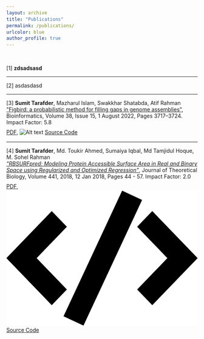 ```yaml
---
layout: archive
title: "Publications"
permalink: /publications/
urlcolor: blue
author_profile: true
---
```

&nbsp;

[1] **zdsadsasd**

---

[2] asdasdasd

---
[3] **Sumit Tarafder**, Mazharul Islam, Swakkhar Shatabda, Atif Rahman <br>
    <a href="https://doi.org/10.1093/bioinformatics/btac404">"Figbird: a probabilistic method for filling gaps in genome assemblies"</a>, Bioinformatics, Volume 38, Issue 15, 1 August 2022, Pages 3717–3724. Impact Factor: 5.8 <br>
    <i class="fa fa-file-pdf-o" style="font-size: 24px;"></i> <a href="../files/Figbird.pdf">PDF</a>,
    ![Alt text](../file/sourcecode.png) <a href="https://github.com/SumitTarafder/Figbird" > Source Code </a>

---

[4] **Sumit Tarafder**, Md. Toukir Ahmed, Sumaiya Iqbal, Md Tamjidul Hoque, M. Sohel Rahman <br>
<i><a href="https://doi.org/10.1016/j.jtbi.2017.12.029">"RBSURFpred: Modeling Protein Accessible Surface Area in Real and Binary Space using Regularized and Optimized Regression"</a></i>, Journal of Theoretical Biology, Volume 441, 2018, 12 Jan 2018, Pages 44 - 57. Impact Factor: 2.0 <br>
<i class="fa fa-file-pdf-o" style="font-size: 24px;"></i> <a href="../files/RBSurfPred.pdf">PDF</a>,
![Alt text](https://github.com/SumitTarafder/sumittarafder.github.io/blob/master/files/sourcecode.png) <a href="https://github.com/SumitTarafder/RBSURFpred" > Source Code
</a>
